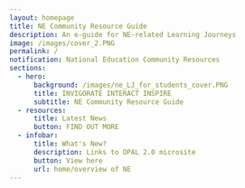 ```yaml
---
layout: homepage
title: NE Community Resource Guide
description: An e-guide for NE-related Learning Journeys
image: /images/cover_2.PNG
permalink: /
notification: National Education Community Resources
sections:
  - hero:
      background: /images/ne_LJ_for_students_cover.PNG
      title: INVIGORATE INTERACT INSPIRE
      subtitle: NE Community Resource Guide
  - resources:
      title: Latest News
      button: FIND OUT MORE
  - infobar:
      title: What's New?
      description: Links to OPAL 2.0 microsite
      button: View here
      url: home/overview of NE
---
```

